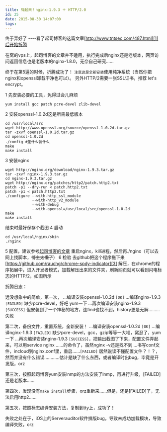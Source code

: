 ```yaml
---
title: 嗨起来！nginx-1.9.3 ＋ HTTP/2.0
id: 25
date: 2015-08-30 14:07:00
tags:
---
```


终于弄好了
----看了起司博客的这篇文章[http://www.tntsec.com/487.html][1]后开始折腾

在窝的vps上，起司博客的文章并不适用，执行完成后nginx还是老版本，网页访问返回信息也是老版本的nginx-1.8.0，无奈自己研究……

终于在第5遍的时候，折腾成功了！
`注意这是全新安装`使用纯净系统（当然你把nginx和openssl卸载干净也可以）。
另外HTTP/2需要一张SSL证书，推荐 let's encrypt。
<!--more-->
1 先安装必要的工具，免得过会儿麻烦
```
yum install gcc patch pcre-devel zlib-devel
```
2 安装openssl-1.0.2d这是所需最低版本
```
cd /usr/local/src
wget http://www.openssl.org/source/openssl-1.0.2d.tar.gz
tar -zxvf openssl-1.0.2d.tar.gz
cd openssl-1.0.2d
./config #差什么装什么
make
make install
```
3 安装nginx
```cd /usr/local
wget http://nginx.org/download/nginx-1.9.3.tar.gz
tar -zxvf nginx-1.9.3.tar.gz
cd nginx-1.9.3.tar.gz
wget http://nginx.org/patches/http2/patch.http2.txt
patch -p1 --dry-run < patch.http2.txt
patch -p1 < patch.http2.txt
./configure --with-http_ssl_module
            --with-http_v2_module
            --with-debug
            --with-openssl=/usr/local/src/openssl-1.0.2d
make
make install
```

结束时最好保存个截图
4 启动
```
cd /usr/local/nginx/sbin
./nginx
```

5 配置，建议参考[起司博客的文章][2]
重启nginx，kill进程，然后再./nginx（可以去网上找脚本，<del>博主太懒了</del>）
6 检验
去github把这个程序拖下来[https://github.com/rauchg/chrome-spdy-indicator][3]
解压，在chrome的程序拓展中，进入开发者模式，加载解压出来的文件夹，刷新网页就可以看到闪电标志的HTTP/2，如图所示

折腾日志：


远没想象中的简单，第一次，
…编译安装openssl-1.0.2d `[OK]`
…编译nginx-1.9.3 `[FAILED]` 缺少pcre-devel，好吧 yum一下
…再次编译安装nginx-1.9.3 `[SUCCESS]` 但安装到了一个神秘的地方，连find也找不到，history更是无解………失败

第二次，备份文件，重置系统，全新安装！
…编译安装openssl-1.0.2d `[OK]`
…编译nginx-1.9.3 `[FAILED]` 缺少pcre-devel，gcc，gzip等等一大堆，窝忍了，yum一下
…再次编译安装nginx-1.9.3 `[SUCCESS]`，把输出截图了下来，配置文件弄起来，可以用service nginx ……的命令了，虽然nginx -v还是找不到
…书写conf文件，incloud到nginx.conf里，重启……`[FAILED]`
居然说读不懂配置文件？！？，然而并没有什么错误…………估计是缺了什么东西，或者编译时出bug，毕竟是开发版，orz

第三次，按照起司博客yum安装lnmp的方法安装了lnmp，再进行升级，[FAILED]还是老版本……

第四次，发现没有`make install`步骤，orz重新来……但是，还是[FAILED]了，无法启用http2……

第五次，按照标志编译安装方法，复制到tty上，成功了！

失败之处在于，iOS上的Serverauditor软件排版bug，导致未成功加载模块，导致编译失败，orz


  [1]: http://www.tntsec.com/487.html
  [2]: http://www.tntsec.com/487.html
  [3]: https://github.com/rauchg/chrome-spdy-indicator
